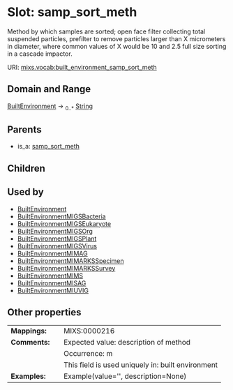 
# Slot: samp_sort_meth


Method by which samples are sorted; open face filter collecting total suspended particles, prefilter to remove particles larger than X micrometers in diameter, where common values of X would be 10 and 2.5 full size sorting in a cascade impactor.

URI: [mixs.vocab:built_environment_samp_sort_meth](https://w3id.org/mixs/vocab/built_environment_samp_sort_meth)


## Domain and Range

[BuiltEnvironment](BuiltEnvironment.md) &#8594;  <sub>0..\*</sub> [String](types/String.md)

## Parents

 *  is_a: [samp_sort_meth](samp_sort_meth.md)

## Children


## Used by

 * [BuiltEnvironment](BuiltEnvironment.md)
 * [BuiltEnvironmentMIGSBacteria](BuiltEnvironmentMIGSBacteria.md)
 * [BuiltEnvironmentMIGSEukaryote](BuiltEnvironmentMIGSEukaryote.md)
 * [BuiltEnvironmentMIGSOrg](BuiltEnvironmentMIGSOrg.md)
 * [BuiltEnvironmentMIGSPlant](BuiltEnvironmentMIGSPlant.md)
 * [BuiltEnvironmentMIGSVirus](BuiltEnvironmentMIGSVirus.md)
 * [BuiltEnvironmentMIMAG](BuiltEnvironmentMIMAG.md)
 * [BuiltEnvironmentMIMARKSSpecimen](BuiltEnvironmentMIMARKSSpecimen.md)
 * [BuiltEnvironmentMIMARKSSurvey](BuiltEnvironmentMIMARKSSurvey.md)
 * [BuiltEnvironmentMIMS](BuiltEnvironmentMIMS.md)
 * [BuiltEnvironmentMISAG](BuiltEnvironmentMISAG.md)
 * [BuiltEnvironmentMIUVIG](BuiltEnvironmentMIUVIG.md)

## Other properties

|  |  |  |
| --- | --- | --- |
| **Mappings:** | | MIXS:0000216 |
| **Comments:** | | Expected value: description of method |
|  | | Occurrence: m |
|  | | This field is used uniquely in: built environment |
| **Examples:** | | Example(value='', description=None) |

